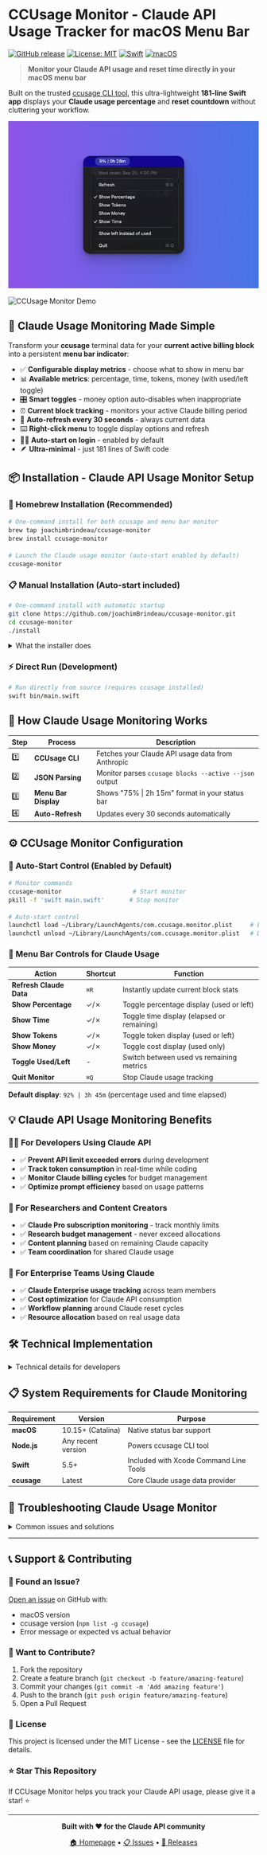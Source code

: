 # CCUsage Monitor - Claude API Usage Tracker for macOS Menu Bar

[![GitHub release](https://img.shields.io/github/v/release/joachimBrindeau/ccusage-monitor)](https://github.com/joachimBrindeau/ccusage-monitor/releases)
[![License: MIT](https://img.shields.io/badge/License-MIT-yellow.svg)](https://opensource.org/licenses/MIT)
[![Swift](https://img.shields.io/badge/Swift-5.5+-orange.svg)](https://swift.org)
[![macOS](https://img.shields.io/badge/macOS-10.15+-blue.svg)](https://www.apple.com/macos)

> **Monitor your Claude API usage and reset time directly in your macOS menu bar**

Built on the trusted [ccusage CLI tool](https://github.com/evanmschultz/ccusage), this ultra-lightweight **181-line Swift app** displays your **Claude usage percentage** and **reset countdown** without cluttering your workflow.

![CCUsage Monitor Menu](docs/ccusage-menu.png)

![CCUsage Monitor Demo](https://img.shields.io/badge/Menu%20Bar%20Display-75%25%20%7C%202h%2015m-success?style=for-the-badge&logo=apple)

## 🚀 Claude Usage Monitoring Made Simple

Transform your **ccusage** terminal data for your **current active billing block** into a persistent **menu bar indicator**:

- ✅ **Configurable display metrics** - choose what to show in menu bar
- 📊 **Available metrics**: percentage, time, tokens, money (with used/left toggle)
- 🎛️ **Smart toggles** - money option auto-disables when inappropriate
- ⏰ **Current block tracking** - monitors your active Claude billing period
- 🔄 **Auto-refresh every 30 seconds** - always current data
- ⌨️ **Right-click menu** to toggle display options and refresh
- 🏃‍♂️ **Auto-start on login** - enabled by default
- 🪶 **Ultra-minimal** - just 181 lines of Swift code

## 📦 Installation - Claude API Usage Monitor Setup

### 🍺 Homebrew Installation (Recommended)

```bash
# One-command install for both ccusage and menu bar monitor
brew tap joachimbrindeau/ccusage-monitor
brew install ccusage-monitor

# Launch the Claude usage monitor (auto-start enabled by default)
ccusage-monitor
```

### 📋 Manual Installation (Auto-start included)

```bash
# One-command install with automatic startup
git clone https://github.com/joachimBrindeau/ccusage-monitor.git
cd ccusage-monitor
./install
```

<details>
<summary>What the installer does</summary>

1. **Checks dependencies** - Swift, Node.js, ccusage
2. **Installs ccusage** if missing (`npm install -g ccusage`)
3. **Tests ccusage connection** to ensure Claude API access
4. **Installs monitor** to `~/.local/share/ccusage-monitor/`
5. **Creates launcher** at `~/.local/bin/ccusage-monitor`
6. **Sets up auto-start** (Launch Agent) - enabled by default
7. **Starts immediately** in menu bar

</details>

### ⚡ Direct Run (Development)

```bash
# Run directly from source (requires ccusage installed)
swift bin/main.swift
```

## 🔧 How Claude Usage Monitoring Works

| Step | Process | Description |
|------|---------|-------------|
| 1️⃣ | **CCUsage CLI** | Fetches your Claude API usage data from Anthropic |
| 2️⃣ | **JSON Parsing** | Monitor parses `ccusage blocks --active --json` output |
| 3️⃣ | **Menu Bar Display** | Shows "75% \| 2h 15m" format in your status bar |
| 4️⃣ | **Auto-Refresh** | Updates every 30 seconds automatically |

## ⚙️ CCUsage Monitor Configuration

### 🚀 Auto-Start Control (Enabled by Default)

```bash
# Monitor commands
ccusage-monitor                    # Start monitor
pkill -f 'swift main.swift'       # Stop monitor

# Auto-start control
launchctl load ~/Library/LaunchAgents/com.ccusage.monitor.plist     # Enable auto-start
launchctl unload ~/Library/LaunchAgents/com.ccusage.monitor.plist   # Disable auto-start
```

### 🎯 Menu Bar Controls for Claude Usage

| Action | Shortcut | Function |
|--------|----------|----------|
| **Refresh Claude Data** | `⌘R` | Instantly update current block stats |
| **Show Percentage** | ✓/✗ | Toggle percentage display (used or left) |
| **Show Time** | ✓/✗ | Toggle time display (elapsed or remaining) |
| **Show Tokens** | ✓/✗ | Toggle token display (used or left) |
| **Show Money** | ✓/✗ | Toggle cost display (used only) |
| **Toggle Used/Left** | - | Switch between used vs remaining metrics |
| **Quit Monitor** | `⌘Q` | Stop Claude usage tracking |

**Default display**: `92% | 3h 45m` (percentage used and time elapsed)

## 💡 Claude API Usage Monitoring Benefits

### 👨‍💻 For Developers Using Claude API
- ✅ **Prevent API limit exceeded errors** during development
- ✅ **Track token consumption** in real-time while coding
- ✅ **Monitor Claude billing cycles** for budget management
- ✅ **Optimize prompt efficiency** based on usage patterns

### 🔬 For Researchers and Content Creators
- ✅ **Claude Pro subscription monitoring** - track monthly limits
- ✅ **Research budget management** - never exceed allocations
- ✅ **Content planning** based on remaining Claude capacity
- ✅ **Team coordination** for shared Claude usage

### 🏢 For Enterprise Teams Using Claude
- ✅ **Claude Enterprise usage tracking** across team members
- ✅ **Cost optimization** for Claude API consumption
- ✅ **Workflow planning** around Claude reset cycles
- ✅ **Resource allocation** based on real usage data

## 🛠️ Technical Implementation

<details>
<summary>Technical details for developers</summary>

### Architecture
- **Language**: Swift 5.5+ with Cocoa framework
- **Dependencies**: ccusage CLI tool only
- **Process**: Spawns `npx ccusage` subprocess every 30 seconds
- **UI**: Native macOS status bar item (NSStatusItem)
- **Startup**: macOS Launch Agent (plist-based)

### Code Structure
```swift
// Ultra-minimal 181-line implementation
class AppDelegate: NSObject, NSApplicationDelegate {
    private var statusItem: NSStatusItem!
    private var options = ["percentage": true, "timeLeft": true, "tokens": false, "money": false]
    private var showUsed = true
}
```

### Data Flow
1. `Process()` executes `npx ccusage blocks --active --json`
2. `JSONSerialization` parses response
3. Extract `totalTokens`, `projection.totalTokens`, `projection.remainingMinutes`
4. Calculate percentage and format time display
5. Update `NSStatusItem.button.title`

</details>

## 📋 System Requirements for Claude Monitoring

| Requirement | Version | Purpose |
|-------------|---------|---------|
| **macOS** | 10.15+ (Catalina) | Native status bar support |
| **Node.js** | Any recent version | Powers ccusage CLI tool |
| **Swift** | 5.5+ | Included with Xcode Command Line Tools |
| **ccusage** | Latest | Core Claude usage data provider |

## 🐛 Troubleshooting Claude Usage Monitor

<details>
<summary>Common issues and solutions</summary>

### ❌ "No data" displayed in menu bar

**Cause**: CCUsage CLI not working properly

**Solutions**:
```bash
# Check ccusage installation
npm list -g ccusage

# Test ccusage directly
npx ccusage blocks --active --json

# Reinstall if needed
npm install -g ccusage@latest
```

### ❌ Monitor app won't start

**Cause**: Swift or system requirements not met

**Solutions**:
```bash
# Verify Swift installation
swift --version

# Install Xcode Command Line Tools if missing
xcode-select --install

# Try running directly
cd ccusage-monitor && swift main.swift
```

### ❌ Auto-startup not working

**Cause**: Launch Agent configuration issues

**Solutions**:
```bash
# Check launch agent status
launchctl list | grep ccusage

# Reload launch agent
launchctl unload ~/Library/LaunchAgents/com.ccusage.monitor.plist
launchctl load ~/Library/LaunchAgents/com.ccusage.monitor.plist

# Verify permissions
ls -la ~/Library/LaunchAgents/com.ccusage.monitor.plist
```

</details>

---

## 📞 Support & Contributing

### 🐛 Found an Issue?
[Open an issue](https://github.com/joachimBrindeau/ccusage-monitor/issues/new) on GitHub with:
- macOS version
- ccusage version (`npm list -g ccusage`)
- Error message or expected vs actual behavior

### 🚀 Want to Contribute?
1. Fork the repository
2. Create a feature branch (`git checkout -b feature/amazing-feature`)
3. Commit your changes (`git commit -m 'Add amazing feature'`)
4. Push to the branch (`git push origin feature/amazing-feature`)
5. Open a Pull Request

### 📄 License
This project is licensed under the MIT License - see the [LICENSE](LICENSE) file for details.

### ⭐ Star This Repository
If CCUsage Monitor helps you track your Claude API usage, please give it a star! ⭐

---

<div align="center">

**Built with ❤️ for the Claude API community**

[🏠 Homepage](https://github.com/joachimBrindeau/ccusage-monitor) • [📋 Issues](https://github.com/joachimBrindeau/ccusage-monitor/issues) • [🚀 Releases](https://github.com/joachimBrindeau/ccusage-monitor/releases)

</div>
